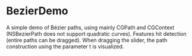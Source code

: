 BezierDemo
==========

A simple demo of Bézier paths, using mainly CGPath and CGContext (NSBezierPath does not support quadratic curves). Features hit detection (entire paths can be dragged). When dragging the slider, the path construction using the parameter t is visualized.
